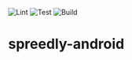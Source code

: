 ![Lint](https://api.cirrus-ci.com/github/ergonlabs/spreedly-android.svg?test=Lint%20check%20sources)
![Test](https://api.cirrus-ci.com/github/ergonlabs/spreedly-android.svg?test=Run%20Tests)
![Build](https://api.cirrus-ci.com/github/ergonlabs/spreedly-android.svg?test=Build%20Libraries)

# spreedly-android
